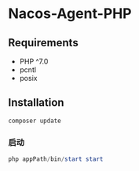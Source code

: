 # Nacos-Agent-PHP

## Requirements

- PHP ^7.0
- pcntl
- posix
## Installation

```powershell
composer update
```

### 启动
```powershell
php appPath/bin/start start
```